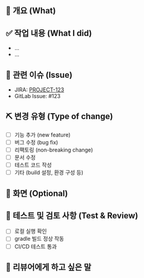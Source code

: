 ## 📌 개요 (What)
<!-- 이 PR이 어떤 작업인지 간단히 설명해주세요 -->

## ✅ 작업 내용 (What I did)
<!-- 주요 변경 사항과 구현한 내용을 bullet 형식으로 정리해주세요 -->
- ...
- ...

## 📎 관련 이슈 (Issue)
- JIRA: [PROJECT-123](https://your-jira-url/browse/PROJECT-123)
- GitLab Issue: #123

## ⛏ 변경 유형 (Type of change)
- [ ] 기능 추가 (new feature)
- [ ] 버그 수정 (bug fix)
- [ ] 리팩토링 (non-breaking change)
- [ ] 문서 수정
- [ ] 테스트 코드 작성
- [ ] 기타 (build 설정, 환경 구성 등)

## 📸 화면 (Optional)
<!-- UI 변경이 있는 경우 스크린샷 또는 동작 GIF 첨부해주세요 -->

## 🔁 테스트 및 검토 사항 (Test & Review)
- [ ] 로컬 실행 확인
- [ ] gradle 빌드 정상 작동
- [ ] CI/CD 테스트 통과

## 🙏 리뷰어에게 하고 싶은 말
<!-- 코드나 로직에 대한 설명, 검토 포인트 등 리뷰어에게 전달할 메시지를 작성해주세요 -->
